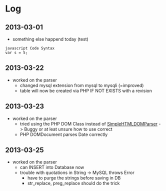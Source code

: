 # Log

## 2013-03-01
- something else happend today (test)

```
javascript Code Syntax
var s = 5;
```

## 2013-03-22
- worked on the parser
	- changed mysql extension from mysql to mysqli (=improved)
	- table will now be created via PHP IF NOT EXISTS with a revision

## 2013-03-23
- worked on the parser
	- tried using the PHP DOM Class instead of [SimpleHTMLDOMParser](http://simplehtmldom.sourceforge.net/) -> Buggy or at leat unsure how to use correct
	- PHP DOMDocument parses Date correctly
	
## 2013-03-25
- worked on the parser
	- can INSERT into Database now
	- trouble with quotations in String -> MySQL throws Error
		- have to purge the strings before saving in DB
		- str_replace, preg_replace should do the trick